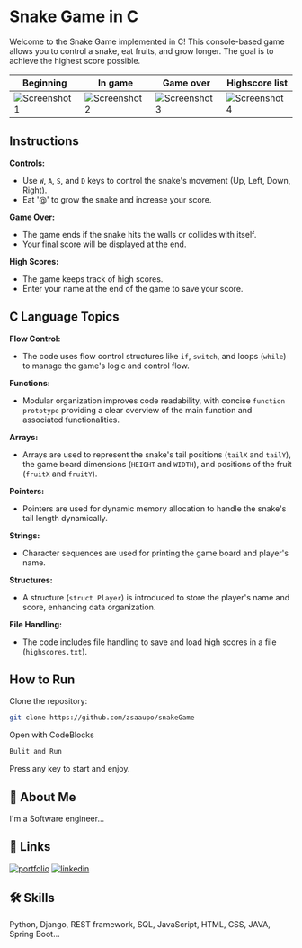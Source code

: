 # Snake Game in C

Welcome to the Snake Game implemented in C! This console-based game allows you to control a snake, eat fruits, and grow longer. The goal is to achieve the highest score possible.

| Beginning                                | In game                                | Game over                                 | Highscore list                                 |
| --------------------------------------------- | --------------------------------------------- | --------------------------------------------- | --------------------------------------------- |
| ![Screenshot 1](https://github.com/zsaaupo/snakeGame/assets/46224041/1192d234-7392-475d-a8e8-bb7d1634ed85) | ![Screenshot 2](https://github.com/zsaaupo/snakeGame/assets/46224041/b81ef3e4-fa29-4313-b5dd-523513c8ff0f) | ![Screenshot 3](https://github.com/zsaaupo/snakeGame/assets/46224041/9641a91a-e4a1-42c2-bc06-b3971bf8db42) | ![Screenshot 4](https://github.com/zsaaupo/snakeGame/assets/46224041/f2353934-ef78-49a7-8852-5284ccd10fcb) |


## Instructions

 **Controls:**
   - Use `W`, `A`, `S`, and `D` keys to control the snake's movement (Up, Left, Down, Right).
   - Eat '@' to grow the snake and increase your score.

**Game Over:**
   - The game ends if the snake hits the walls or collides with itself.
   - Your final score will be displayed at the end.

**High Scores:**
   - The game keeps track of high scores.
   - Enter your name at the end of the game to save your score.
## C Language Topics

**Flow Control:**
   - The code uses flow control structures like `if`, `switch`, and loops (`while`) to manage the game's logic and control flow.

**Functions:**
   - Modular organization improves code readability, with concise `function prototype` providing a clear overview of the main function and associated functionalities.

**Arrays:**
   - Arrays are used to represent the snake's tail positions (`tailX` and `tailY`), the game board dimensions (`HEIGHT` and `WIDTH`), and positions of the fruit (`fruitX` and `fruitY`).

**Pointers:**
   - Pointers are used for dynamic memory allocation to handle the snake's tail length dynamically.

**Strings:**
   - Character sequences are used for printing the game board and player's name.

**Structures:**
   - A structure (`struct Player`) is introduced to store the player's name and score, enhancing data organization.

**File Handling:**
   - The code includes file handling to save and load high scores in a file (`highscores.txt`).

## How to Run

Clone the repository:

```bash
git clone https://github.com/zsaaupo/snakeGame
```

Open with CodeBlocks

```bash
Bulit and Run
```
Press any key to start and enjoy.

## 🚀 About Me
I'm a Software engineer...


## 🔗 Links
[![portfolio](https://img.shields.io/badge/my_portfolio-000?style=for-the-badge&logo=ko-fi&logoColor=white)](https://zsaaupo.my.canva.site/)
[![linkedin](https://img.shields.io/badge/linkedin-0A66C2?style=for-the-badge&logo=linkedin&logoColor=white)](https://www.linkedin.com/in/zsaaupo/)

## 🛠 Skills
Python, Django, REST framework, SQL, JavaScript, HTML, CSS, JAVA, Spring Boot...
